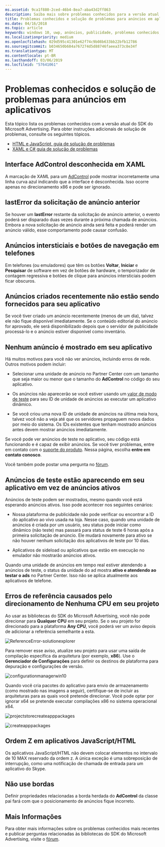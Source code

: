 ```yaml
---
ms.assetid: 9ca1f880-2ced-46b4-8ea7-aba43d2ff863
description: Saiba mais sobre problemas conhecidos para a versão atual das bibliotecas do SDK do Microsoft Advertising.
title: Problemas conhecidos e solução de problemas para anúncios em aplicativos
ms.date: 04/16/2018
ms.topic: article
keywords: windows 10, uwp, anúncios, publicidade, problemas conhecidos, solução de problemas
ms.localizationpriority: medium
ms.openlocfilehash: 029d595c41301e62f74c9b08b633bb22bfb12786
ms.sourcegitcommit: b034650b684a767274d5d88746faeea373c8e34f
ms.translationtype: MT
ms.contentlocale: pt-BR
ms.lasthandoff: 03/06/2019
ms.locfileid: "57641061"
---
```

# <a name="known-issues-and-troubleshooting-for-ads-in-apps"></a>Problemas conhecidos e solução de problemas para anúncios em aplicativos

Esta tópico lista os problemas conhecidos com a versão atual do SDK do Microsoft Advertising. Para obter instruções adicionais de solução de problemas, consulte os seguintes tópicos.

* [HTML e JavaScript, guia de solução de problemas](html-and-javascript-troubleshooting-guide.md)
* [XAML e C# guia de solução de problemas](xaml-and-c-troubleshooting-guide.md)

## <a name="adcontrol-interface-unknown-in-xaml"></a>Interface AdControl desconhecida em XAML

A marcação de XAML para um [AdControl](https://docs.microsoft.com/uwp/api/microsoft.advertising.winrt.ui.adcontrol) pode mostrar incorretamente uma linha curva azul indicando que a interface é desconhecida. Isso ocorre apenas no direcionamento x86 e pode ser ignorado.

## <a name="lasterror-from-previous-ad-request"></a>lastError da solicitação de anúncio anterior

Se houver um **lastError** restante da solicitação de anúncio anterior, o evento poderá ser disparado duas vezes durante a próxima chamada de anúncios. Embora a nova solicitação de anúncio ainda será feita e poderá render um anúncio válido, esse comportamento pode causar confusão.

## <a name="interstitial-ads-and-navigation-buttons-on-phones"></a>Anúncios intersticiais e botões de navegação em telefones

Em telefones (ou emuladores) que têm os botões **Voltar**, **Iniciar** e **Pesquisar** de software em vez de botões de hardware, o temporizador de contagem regressiva e botões de clique para anúncios intersticiais podem ficar obscuros.

## <a name="recently-created-ads-are-not-being-served-to-your-app"></a>Anúncios criados recentemente não estão sendo fornecidos para seu aplicativo

Se você tiver criado um anúncio recentemente (menos de um dia), talvez ele não fique disponível imediatamente. Se o conteúdo editorial do anúncio for aprovado, ele será disponibilizado depois que o servidor de publicidade processá-lo e o anúncio estiver disponível como inventário.

## <a name="no-ads-are-shown-in-your-app"></a>Nenhum anúncio é mostrado em seu aplicativo

Há muitos motivos para você não ver anúncios, incluindo erros de rede. Outros motivos podem incluir:

* Selecionar uma unidade de anúncio no Partner Center com um tamanho que seja maior ou menor que o tamanho do **AdControl** no código do seu aplicativo.

* Os anúncios não aparecerão se você estiver usando um [valor de modo de teste](set-up-ad-units-in-your-app.md#test-ad-units) para seu ID de unidade de anúncios ao executar um aplicativo dinâmico.

* Se você criou uma nova ID de unidade de anúncios na última meia hora, talvez você não a veja até que os servidores propaguem novos dados por meio do sistema. Os IDs existentes que tenham mostrado anúncios antes devem mostrar anúncios imediatamente.

Se você pode ver anúncios de teste no aplicativo, seu código está funcionando e é capaz de exibir anúncios. Se você tiver problemas, entre em contato com o [suporte do produto](https://developer.microsoft.com/en-us/windows/support). Nessa página, escolha **entre em contato conosco**.

Você também pode postar uma pergunta no [fórum](https://go.microsoft.com/fwlink/p/?LinkId=401266).

## <a name="test-ads-are-showing-in-your-app-instead-of-live-ads"></a>Anúncios de teste estão aparecendo em seu aplicativo em vez de anúncios ativos

Anúncios de teste podem ser mostrados, mesmo quando você está esperando anúncios ativos. Isso pode acontecer nos seguintes cenários:

* Nossa plataforma de publicidade não pode verificar ou encontrar a ID do aplicativo ao vivo usada na loja. Nesse caso, quando uma unidade de anúncios é criada por um usuário, seu status pode iniciar como dinâmico (não teste) mas passará para status de teste 6 horas após a primeira solicitação de anúncio. Ele mudará novamente para ativo se não houver nenhum solicitação dos aplicativos de teste por 10 dias.

* Aplicativos de sideload ou aplicativos que estão em execução no emulador não mostrarão anúncios ativos.

Quando uma unidade de anúncios em tempo real estiver atendendo a anúncios de teste, o status da unidade do ad mostra **ativo e atendendo ao testar o ads** no Partner Center. Isso não se aplica atualmente aos aplicativos de telefone.


<span id="reference_errors"/>

## <a name="reference-errors-caused-by-targeting-any-cpu-in-your-project"></a>Erros de referência causados pelo direcionamento de Nenhuma CPU em seu projeto

Ao usar as bibliotecas do SDK do Microsoft Advertising, você não pode direcionar para **Qualquer CPU** em seu projeto. Se o seu projeto for direcionado para a plataforma **Any CPU**, você poderá ver um aviso depois de adicionar a referência semelhante a esta.

![ReferenceError\-solutionexplorer](images/13-19629921-023c-42ec-b8f5-bc0b63d5a191.jpg)

Para remover esse aviso, atualize seu projeto para usar uma saída de compilação específica da arquitetura (por exemplo, **x86**). Use o **Gerenciador de Configurações** para definir os destinos de plataforma para depuração e configurações de versão.

![configurationmanagerwin10](images/13-87074274-c10d-4dbd-9a06-453b7184f8de.png)

Quando você cria pacotes do aplicativo para envio de armazenamento (como mostrado nas imagens a seguir), certifique-se de incluir as arquiteturas para as quais você pretende direcionar. Você pode optar por ignorar x64 se pretende executar compilações x86 no sistema operacional x64.

![projectstorecreateapppackages](images/13-a99b05a4-8917-4c53-822e-2548fadf828a.png)

![createapppackages](images/13-16280cb1-a838-42b9-9256-eac7f33f5603.png)

## <a name="z-order-in-javascripthtml-apps"></a>Ordem Z em aplicativos JavaScript/HTML

Os aplicativos JavaScript/HTML não devem colocar elementos no intervalo de 10 MAX reservado da ordem z. A única exceção é uma sobreposição de interrupção, como uma notificação de chamada de entrada para um aplicativo do Skype.

<span id="bkmk-ui"/>

## <a name="do-not-use-borders"></a>Não use bordas

Definir propriedades relacionadas a borda herdada do **AdControl** da classe pai fará com que o posicionamento de anúncios fique incorreto.

## <a name="more-information"></a>Mais Informações

Para obter mais informações sobre os problemas conhecidos mais recentes e publicar perguntas relacionadas às bibliotecas do SDK do Microsoft Advertising, visite o [fórum](https://go.microsoft.com/fwlink/p/?LinkId=401266).

 

 
